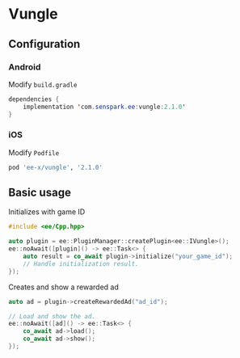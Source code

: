 # Vungle
## Configuration
### Android
Modify `build.gradle`
```java
dependencies {
    implementation 'com.senspark.ee:vungle:2.1.0'
}
```

### iOS
Modify `Podfile`
```ruby
pod 'ee-x/vungle', '2.1.0'
```

## Basic usage
Initializes with game ID
```cpp
#include <ee/Cpp.hpp>

auto plugin = ee::PluginManager::createPlugin<ee::IVungle>();
ee::noAwait([plugin]() -> ee::Task<> {
    auto result = co_await plugin->initialize("your_game_id");
    // Handle initialization result.
});
```

Creates and show a rewarded ad
```cpp
auto ad = plugin->createRewardedAd("ad_id");

// Load and show the ad.
ee::noAwait([ad]() -> ee::Task<> {
    co_await ad->load();
    co_await ad->show();
});
```